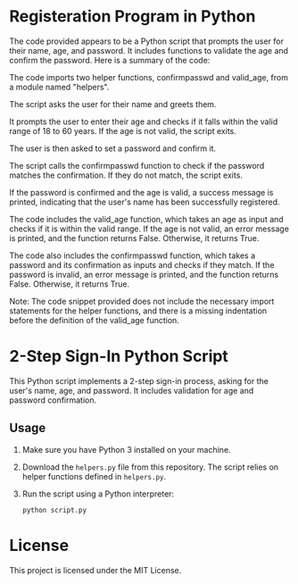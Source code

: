 # Registeration Program in Python
The code provided appears to be a Python script that prompts the user for their name, age, and password. It includes functions to validate the age and confirm the password. Here is a summary of the code:

The code imports two helper functions, confirmpasswd and valid_age, from a module named "helpers".

The script asks the user for their name and greets them.

It prompts the user to enter their age and checks if it falls within the valid range of 18 to 60 years. If the age is not valid, the script exits.

The user is then asked to set a password and confirm it.

The script calls the confirmpasswd function to check if the password matches the confirmation. If they do not match, the script exits.

If the password is confirmed and the age is valid, a success message is printed, indicating that the user's name has been successfully registered.

The code includes the valid_age function, which takes an age as input and checks if it is within the valid range. If the age is not valid, an error message is printed, and the function returns False. Otherwise, it returns True.

The code also includes the confirmpasswd function, which takes a password and its confirmation as inputs and checks if they match. If the password is invalid, an error message is printed, and the function returns False. Otherwise, it returns True.

Note: The code snippet provided does not include the necessary import statements for the helper functions, and there is a missing indentation before the definition of the valid_age function.

# 2-Step Sign-In Python Script

This Python script implements a 2-step sign-in process, asking for the user's name, age, and password. It includes validation for age and password confirmation.

## Usage

1. Make sure you have Python 3 installed on your machine.

2. Download the `helpers.py` file from this repository. The script relies on helper functions defined in `helpers.py`.

3. Run the script using a Python interpreter:

   ```shell
   python script.py

# License
This project is licensed under the MIT License.

